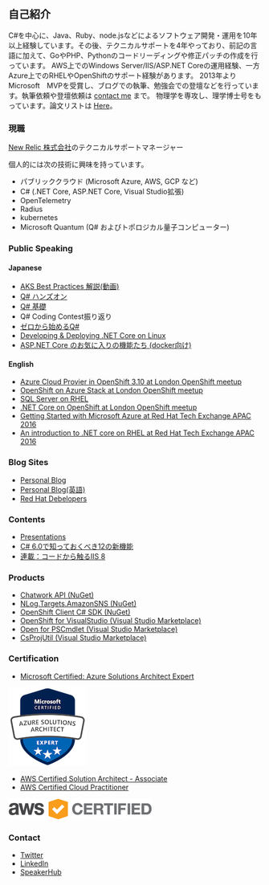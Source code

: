 ## 自己紹介

C#を中心に、Java、Ruby、node.jsなどによるソフトウェア開発・運用を10年以上経験しています。その後、テクニカルサポートを4年やっており、前記の言語に加えて、GoやPHP、Pythonのコードリーディングや修正パッチの作成を行っています。
AWS上でのWindows Server/IIS/ASP.NET Coreの運用経験、一方Azure上でのRHELやOpenShiftのサポート経験があります。
2013年よりMicrosoft　MVPを受賞し、ブログでの執筆、勉強会での登壇などを行っています。執筆依頼や登壇依頼は  [contact me](#contact) まで。
物理学を専攻し、理学博士号をもっています。論文リストは [Here](https://scholar.google.co.jp/citations?user=qR0zzd4AAAAJ&hl=ja)。

### 現職

[New Relic 株式会社](https://newrelic.co.jp/)のテクニカルサポートマネージャー

個人的には次の技術に興味を持っています。

- パブリッククラウド (Microsoft Azure, AWS, GCP など)
- C# (.NET Core, ASP.NET Core, Visual Studio拡張)
- OpenTelemetry
- Radius
- kubernetes
- Microsoft Quantum (Q# およびトポロジカル量子コンピューター)

### Public Speaking

#### Japanese

- [AKS Best Practices 解説(動画)](https://www.youtube.com/watch?v=YFoVGgWbOQc&feature=youtu.be)
- [Q# ハンズオン](http://www.tanaka733.net/QSharp-Handson/)
- [Q# 基礎](https://www.slideshare.net/tanakata/q-ver11)
- Q# Coding Contest振り返り
- [ゼロから始めるQ#](https://www.slideshare.net/tanakata/q-117200034)
- [Developing & Deploying .NET Core on Linux](https://www.slideshare.net/tanakata/20170311-developing-deploying-net-core-on-linux)
- [ASP.NET Core のお気に入りの機能たち (docker向け)](https://www.slideshare.net/tanakata/aspnet-core-docker-81037744)

#### English

- [Azure Cloud Provier in OpenShift 3.10 at London OpenShift meetup](https://www.slideshare.net/tanakata/new-features-of-azure-cloud-provider-in-openshift-container-platform-310)
- [OpenShift on Azure Stack at London OpenShift meetup](https://www.slideshare.net/tanakata/open-shift-on-azure-stack)
- [SQL Server on RHEL](https://www.slideshare.net/tanakata/introduction-to-sql-server-on-rhel)
- [.NET Core on OpenShift at London OpenShift meetup](https://www.slideshare.net/tanakata/deep-dive-openshitt-on-azure-net-core-on-openshift)
- [Getting Started with Microsoft Azure at Red Hat Tech Exchange APAC 2016](https://rhte2016.sched.com/event/894x/getting-started-with-microsoft-azure)
- [An introduction to .NET core on RHEL at Red Hat Tech Exchange APAC 2016](https://rhte2016.sched.com/event/895A/an-introduction-to-net-core-on-rhel)


### Blog Sites

- [Personal Blog](https://tech.tanaka733.net/)
- [Personal Blog(英語)](https://tech.en.tanaka733.net/)
- [Red Hat Debelopers](https://developers.redhat.com/blog/author/rhtakayoshitanaka/)

### Contents

- [Presentations](https://www.slideshare.net/tanakata/presentations)
- [C# 6.0で知っておくべき12の新機能](https://www.buildinsider.net/language/csharplang/0600)
- [連載：コードから触るIIS 8](https://www.buildinsider.net/web/iis8)

### Products

- [Chatwork API (NuGet)](https://www.nuget.org/packages/Chatwork.Api/)
- [NLog.Targets.AmazonSNS (NuGet)](https://www.nuget.org/packages/NLog.Targets.AmazonSNS/)
- [OpenShift Client C# SDK (NuGet)](https://www.nuget.org/packages/OpenShift.Service.Core/)
- [OpenShift for VisualStudio (Visual Studio Marketplace)](https://marketplace.visualstudio.com/items?itemName=tanaka733.vstoolsforopenshifttanaka733)
- [Open for PSCmdlet (Visual Studio Marketplace)](https://marketplace.visualstudio.com/items?itemName=tanaka733.OpenForPSCmdlet)
- [CsProjUtil (Visual Studio Marketplace)](https://marketplace.visualstudio.com/items?itemName=tanaka733.CsProjUtil)

### Certification

- [Microsoft Certified: Azure Solutions Architect Expert](https://www.youracclaim.com/badges/14a0ded8-3af1-43c2-880e-326be600785d/public_url)

[<img src="./images/microsoft-certified-azure-solutions-architect-expert.png">](https://www.youracclaim.com/badges/14a0ded8-3af1-43c2-880e-326be600785d/public_url)


- [AWS Certified Solution Architect - Associate](https://www.certmetrics.com/amazon/public/badge.aspx?i=1&t=c&d=2019-06-03&ci=AWS00896804)
- [AWS Certified Cloud Practitioner](https://www.certmetrics.com/amazon/public/badge.aspx?i=9&t=c&d=2019-05-20&ci=AWS00896804)

![](./images/AWS_Certified_Logo_294x230_Color.png)

### Contact

- [Twitter](https://twitter.com/tanaka_733)
- [LinkedIn](https://www.linkedin.com/in/takayoshi-tanaka/)
- [SpeakerHub](https://speakerhub.com/speaker/takayoshi-tanaka/shared/public-presentations)
